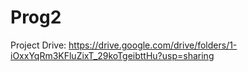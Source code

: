 # Prog2
Project Drive: https://drive.google.com/drive/folders/1-iOxxYqRm3KFluZixT_29koTgeibttHu?usp=sharing

